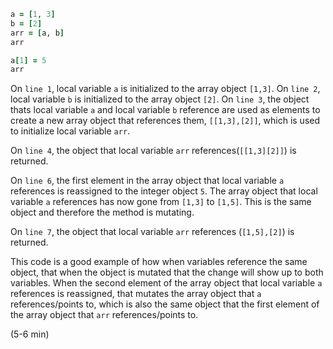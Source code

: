 ````ruby
a = [1, 3]
b = [2]
arr = [a, b]
arr

a[1] = 5
arr
````

On `line 1`, local variable `a` is initialized to the array object `[1,3]`. On `line 2`, local variable `b` is initialized to the array object `[2]`. On `line 3`, the object thats local variable `a` and local variable `b` reference are used as elements to create a new array object that references them, `[[1,3],[2]]`, which is used to initialize local variable `arr`.

On `line 4`, the object that local variable `arr` references(`[[1,3][2]]`) is returned.

On `line 6`, the first element in the array object that local variable `a` references is reassigned to the integer object `5`. The array object that local variable `a` references has now gone from `[1,3]` to `[1,5]`. This is the same object and therefore the method is mutating.

On `line 7`, the object that local variable `arr` references (`[1,5],[2]`) is returned. 

This code is a good example of how when variables reference the same object, that when the object is mutated that the change will show up to both variables. When the second element of the array object that local variable `a` references is reassigned, that mutates the array object that `a` references/points to, which is also the same object that the first element of the array object that `arr` references/points to.

(5-6 min)